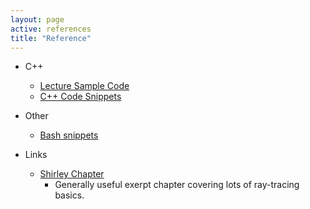 ```yaml
---
layout: page
active: references
title: "Reference"
---
```


- C++
  - [Lecture Sample Code](https://github.com/iondune/csc473-samplecode)
  - [C++ Code Snippets](cpp-snippets)
- Other
  - [Bash snippets](bash-snippets)

- Links
  - [Shirley Chapter](http://www.cs.utah.edu/%7Eshirley/books/fcg2/rt.pdf)
    - Generally useful exerpt chapter covering lots of ray-tracing basics.

